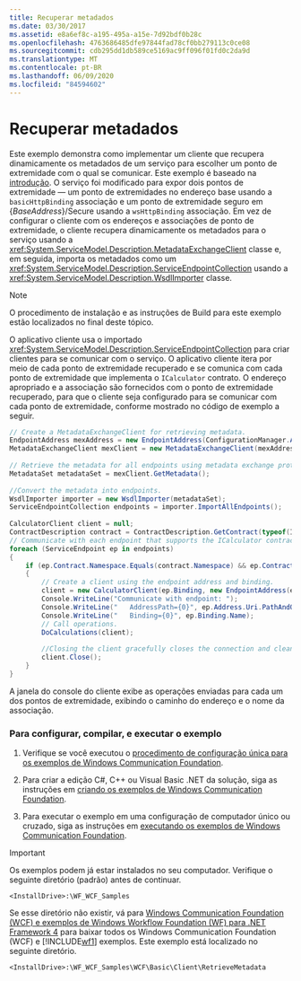 ```yaml
---
title: Recuperar metadados
ms.date: 03/30/2017
ms.assetid: e8a6ef8c-a195-495a-a15e-7d92bdf0b28c
ms.openlocfilehash: 4763686485dfe97844fad78cf0bb279113c0ce08
ms.sourcegitcommit: cdb295dd1db589ce5169ac9ff096f01fd0c2da9d
ms.translationtype: MT
ms.contentlocale: pt-BR
ms.lasthandoff: 06/09/2020
ms.locfileid: "84594602"
---
```

# <a name="retrieve-metadata"></a>Recuperar metadados
Este exemplo demonstra como implementar um cliente que recupera dinamicamente os metadados de um serviço para escolher um ponto de extremidade com o qual se comunicar. Este exemplo é baseado na [introdução](getting-started-sample.md). O serviço foi modificado para expor dois pontos de extremidade — um ponto de extremidades no endereço base usando a `basicHttpBinding` associação e um ponto de extremidade seguro em {*BaseAddress*}/Secure usando a `wsHttpBinding` associação. Em vez de configurar o cliente com os endereços e associações de ponto de extremidade, o cliente recupera dinamicamente os metadados para o serviço usando a <xref:System.ServiceModel.Description.MetadataExchangeClient> classe e, em seguida, importa os metadados como um <xref:System.ServiceModel.Description.ServiceEndpointCollection> usando a <xref:System.ServiceModel.Description.WsdlImporter> classe.  
  
> [!NOTE]
> O procedimento de instalação e as instruções de Build para este exemplo estão localizados no final deste tópico.  
  
 O aplicativo cliente usa o importado <xref:System.ServiceModel.Description.ServiceEndpointCollection> para criar clientes para se comunicar com o serviço. O aplicativo cliente itera por meio de cada ponto de extremidade recuperado e se comunica com cada ponto de extremidade que implementa o `ICalculator` contrato. O endereço apropriado e a associação são fornecidos com o ponto de extremidade recuperado, para que o cliente seja configurado para se comunicar com cada ponto de extremidade, conforme mostrado no código de exemplo a seguir.  
  
```csharp
// Create a MetadataExchangeClient for retrieving metadata.  
EndpointAddress mexAddress = new EndpointAddress(ConfigurationManager.AppSettings["mexAddress"]);  
MetadataExchangeClient mexClient = new MetadataExchangeClient(mexAddress);  
  
// Retrieve the metadata for all endpoints using metadata exchange protocol (mex).  
MetadataSet metadataSet = mexClient.GetMetadata();  
  
//Convert the metadata into endpoints.  
WsdlImporter importer = new WsdlImporter(metadataSet);  
ServiceEndpointCollection endpoints = importer.ImportAllEndpoints();  
  
CalculatorClient client = null;  
ContractDescription contract = ContractDescription.GetContract(typeof(ICalculator));  
// Communicate with each endpoint that supports the ICalculator contract.  
foreach (ServiceEndpoint ep in endpoints)  
{  
    if (ep.Contract.Namespace.Equals(contract.Namespace) && ep.Contract.Name.Equals(contract.Name))  
    {  
        // Create a client using the endpoint address and binding.  
        client = new CalculatorClient(ep.Binding, new EndpointAddress(ep.Address.Uri));  
        Console.WriteLine("Communicate with endpoint: ");  
        Console.WriteLine("   AddressPath={0}", ep.Address.Uri.PathAndQuery);  
        Console.WriteLine("   Binding={0}", ep.Binding.Name);  
        // Call operations.  
        DoCalculations(client);  
  
        //Closing the client gracefully closes the connection and cleans up resources.  
        client.Close();  
    }  
}  
```  
  
 A janela do console do cliente exibe as operações enviadas para cada um dos pontos de extremidade, exibindo o caminho do endereço e o nome da associação.  
  
### <a name="to-set-up-build-and-run-the-sample"></a>Para configurar, compilar, e executar o exemplo  
  
1. Verifique se você executou o [procedimento de configuração única para os exemplos de Windows Communication Foundation](one-time-setup-procedure-for-the-wcf-samples.md).  
  
2. Para criar a edição C#, C++ ou Visual Basic .NET da solução, siga as instruções em [criando os exemplos de Windows Communication Foundation](building-the-samples.md).  
  
3. Para executar o exemplo em uma configuração de computador único ou cruzado, siga as instruções em [executando os exemplos de Windows Communication Foundation](running-the-samples.md).  
  
> [!IMPORTANT]
> Os exemplos podem já estar instalados no seu computador. Verifique o seguinte diretório (padrão) antes de continuar.  
>
> `<InstallDrive>:\WF_WCF_Samples`  
>
> Se esse diretório não existir, vá para [Windows Communication Foundation (WCF) e exemplos de Windows Workflow Foundation (WF) para .NET Framework 4](https://www.microsoft.com/download/details.aspx?id=21459) para baixar todos os Windows Communication Foundation (WCF) e [!INCLUDE[wf1](../../../../includes/wf1-md.md)] exemplos. Este exemplo está localizado no seguinte diretório.  
>
> `<InstallDrive>:\WF_WCF_Samples\WCF\Basic\Client\RetrieveMetadata`  
